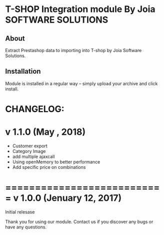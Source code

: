 # T-SHOP Integration module By Joia SOFTWARE SOLUTIONS

## About
Extract Prestashop data to importing into T-shop by Joia Software Solutions.

## Installation
Module is installed in a regular way – simply upload your archive and click install.

CHANGELOG:
===========================
v 1.1.0 (May , 2018)
===========================
+ Customer export
+ Category Image
+ add multiple ajaxcall
+ Using openMemory to better performance
+ Add specific price on combinations

===========================
v 1.0.0 (Jenuary 12, 2017)
===========================
Initial relesase

Thank you for using our module.
Contact us if you discover any bugs or have any questions. 

